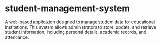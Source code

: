 # student-management-system
A web-based application designed to manage student data for educational institutions. This system allows administrators to store, update, and retrieve student information, including personal details, academic records, and attendance. 
